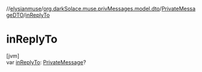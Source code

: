 //[elysianmuse](../../../index.md)/[org.darkSolace.muse.privMessages.model.dto](../index.md)/[PrivateMessageDTO](index.md)/[inReplyTo](in-reply-to.md)

# inReplyTo

[jvm]\
var [inReplyTo](in-reply-to.md): [PrivateMessage](../../org.darkSolace.muse.privMessages.model/-private-message/index.md)?
